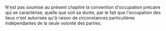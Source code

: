 N'est pas soumise au présent chapitre la convention d'occupation précaire qui se caractérise, quelle que soit sa durée, par le fait que l'occupation des lieux n'est autorisée qu'à raison de circonstances particulières indépendantes de la seule volonté des parties.

